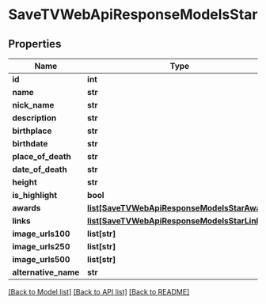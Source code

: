 # SaveTVWebApiResponseModelsStar

## Properties
Name | Type | Description | Notes
------------ | ------------- | ------------- | -------------
**id** | **int** |  | [optional] 
**name** | **str** |  | [optional] 
**nick_name** | **str** |  | [optional] 
**description** | **str** |  | [optional] 
**birthplace** | **str** |  | [optional] 
**birthdate** | **str** |  | [optional] 
**place_of_death** | **str** |  | [optional] 
**date_of_death** | **str** |  | [optional] 
**height** | **str** |  | [optional] 
**is_highlight** | **bool** |  | [optional] 
**awards** | [**list[SaveTVWebApiResponseModelsStarAward]**](SaveTVWebApiResponseModelsStarAward.md) |  | [optional] 
**links** | [**list[SaveTVWebApiResponseModelsStarLink]**](SaveTVWebApiResponseModelsStarLink.md) |  | [optional] 
**image_urls100** | **list[str]** |  | [optional] 
**image_urls250** | **list[str]** |  | [optional] 
**image_urls500** | **list[str]** |  | [optional] 
**alternative_name** | **str** |  | [optional] 

[[Back to Model list]](../README.md#documentation-for-models) [[Back to API list]](../README.md#documentation-for-api-endpoints) [[Back to README]](../README.md)


